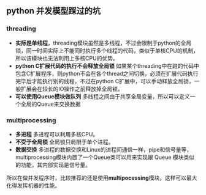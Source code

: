 ## python 并发模型踩过的坑

### threading


* **实际是单线程**，threading模块虽然是多线程，不过会限制于python的全局锁，同一时间实际上不能同时执行多个线程的代码，类似于单核CPU的机制，所以该模块也无法利用上多核CPU的优势。
* **python C扩展代码的执行不会释放全局锁** 如果某个threading中在跑的代码中包含C扩展程序，则python不会在各个thread之间切换，必须在扩展代码执行完毕后才能执行别的线程，不过在python C扩展中，可以手动释放全局锁，一般扩展会在较长的IO操作之前释放掉全局锁。
* **可以使用Queue模块做队列** 多线程之间由于共享全局变量，所以可以定义一个全局的Queue来交换数据


### multiprocessing

* **多进程** 多进程可以利用多核CPU。
* **不受于全局锁** 全局锁只局限于单个进程。
* **数据交换** 多进程的数据交换和Linux的进程间通信一样，pipe和信号量等，multiprocessing模块内置了一个Queue类可以用来实现跟 Queue 模块类似的功能，其内部实现是信号量。


所以在做并发程序时，比较推荐的还是使用**multipocessing**模块，这样可以最大化得发挥机器的性能。
